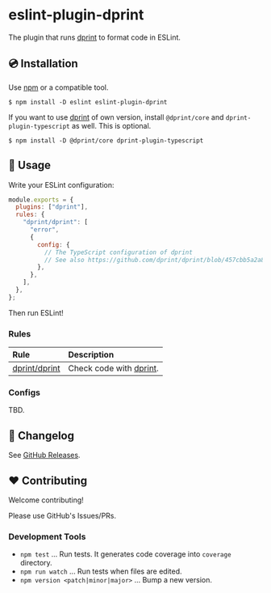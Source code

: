 # eslint-plugin-dprint

The plugin that runs [dprint] to format code in ESLint.

## 💿 Installation

Use [npm] or a compatible tool.

```
$ npm install -D eslint eslint-plugin-dprint
```

If you want to use [dprint] of own version, install `@dprint/core` and `dprint-plugin-typescript` as well. This is optional.

```
$ npm install -D @dprint/core dprint-plugin-typescript
```

## 📖 Usage

Write your ESLint configuration:

```js
module.exports = {
  plugins: ["dprint"],
  rules: {
    "dprint/dprint": [
      "error",
      {
        config: {
          // The TypeScript configuration of dprint
          // See also https://github.com/dprint/dprint/blob/457cbb5a2a8ded959e8185bf8528ba2b7241b7dd/packages/dprint-plugin-typescript/lib/dprint-plugin-typescript.d.ts
        },
      },
    ],
  },
};
```

Then run ESLint!

### Rules

| Rule            | Description               |
| :-------------- | :------------------------ |
| [dprint/dprint] | Check code with [dprint]. |

### Configs

TBD.

## 📰 Changelog

See [GitHub Releases](https://github.com/mysticatea/eslint-plugin-dprint/releases).

## ❤️ Contributing

Welcome contributing!

Please use GitHub's Issues/PRs.

### Development Tools

- `npm test` ... Run tests. It generates code coverage into `coverage` directory.
- `npm run watch` ... Run tests when files are edited.
- `npm version <patch|minor|major>` ... Bump a new version.

[dprint]: https://github.com/dprint/dprint
[npm]: https://www.npmjs.com/
[dprint/dprint]: docs/rules/dprint.md
